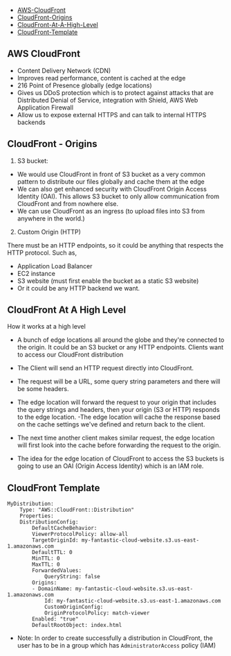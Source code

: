 
- [AWS-CloudFront](#aws-cloudfront)
- [CloudFront-Origins](#cloudfront---origins)
- [CloudFront-At-A-High-Level](#cloudfront-at-a-high-level)
- [CloudFront-Template](#cloudfront-template)


## AWS CloudFront

- Content Delivery Network (CDN)
- Improves read performance, content is cached at the edge
- 216 Point of Presence globally (edge locations)
- Gives us DDoS protection which is to protect against attacks that are Distributed Denial of Service, integration with Shield, AWS Web Application Firewall
- Allow us to expose external HTTPS and can talk to internal HTTPS backends

## CloudFront - Origins

1. S3 bucket:

- We would use CloudFront in front of S3 bucket as a very common pattern to distribute our files globally and cache them at the edge
- We can also get enhanced security with CloudFront Origin Access Identity (OAI). This allows S3 bucket to only allow communication from CloudFront and from nowhere else.
- We can use CloudFront as an ingress (to upload files into S3 from anywhere in the world.)

2. Custom Origin (HTTP)

There must be an HTTP endpoints, so it could be anything that respects the HTTP protocol. Such as, 
- Application Load Balancer
- EC2 instance
- S3 website (must first enable the bucket as a static S3 website)
- Or it could be any HTTP backend we want.

## CloudFront At A High Level

How it works at a high level

- A bunch of edge locations all around the globe and they're connected to the origin. It could be an S3 bucket or any HTTP endpoints. Clients want to access our CloudFront distribution

- The Client will send an HTTP request directly into CloudFront.
- The request will be a URL, some query string parameters and there will be some headers.
- The edge location will forward the request to your origin that includes the query strings and headers, then your origin (S3 or HTTP) responds to the edge location.
-The edge location will cache the response based on the cache settings we've defined and return back to the client.
- The next time another client makes similar request, the edge location will first look into the cache before forwarding the request to the origin. 

- The idea for the edge location of CloudFront to access the S3 buckets is going to use an OAI (Origin Access Identity) which is an IAM role.

## CloudFront Template

    MyDistribution:
        Type: "AWS::CloudFront::Distribution"
        Properties:
        DistributionConfig: 
            DefaultCacheBehavior:
            ViewerProtocolPolicy: allow-all
            TargetOriginId: my-fantastic-cloud-website.s3.us-east-1.amazonaws.com
            DefaultTTL: 0
            MinTTL: 0
            MaxTTL: 0
            ForwardedValues:
                QueryString: false
            Origins:
            - DomainName: my-fantastic-cloud-website.s3.us-east-1.amazonaws.com
                Id: my-fantastic-cloud-website.s3.us-east-1.amazonaws.com
                CustomOriginConfig:
                OriginProtocolPolicy: match-viewer
            Enabled: "true"
            DefaultRootObject: index.html


- Note: In order to create successfully a distribution in CloudFront, the user has to be in a group which has `AdministratorAccess` policy (IAM)



